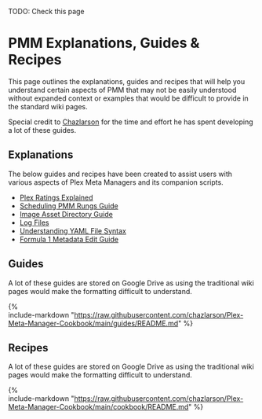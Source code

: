 TODO: Check this page

# PMM Explanations, Guides & Recipes

This page outlines the explanations, guides and recipes that will help you understand certain aspects of PMM that may not be easily understood without expanded context or examples that would be difficult to provide in the standard wiki pages.

Special credit to [Chazlarson](https://github.com/chazlarson) for the time and effort he has spent developing a lot of these guides.

## Explanations

The below guides and recipes have been created to assist users with various aspects of Plex Meta Managers and its companion scripts.

- [Plex Ratings Explained](ratings.md)
- [Scheduling PMM Rungs Guide](scheduling.md)
- [Image Asset Directory Guide](assets.md)
- [Log Files](../logs.md)
- [Understanding YAML File Syntax](../yaml.md)
- [Formula 1 Metadata Edit Guide](formula.md)

## Guides

A lot of these guides are stored on Google Drive as using the traditional wiki pages would make the formatting difficult to understand.

{%    
  include-markdown "https://raw.githubusercontent.com/chazlarson/Plex-Meta-Manager-Cookbook/main/guides/README.md"
%}

## Recipes

A lot of these guides are stored on Google Drive as using the traditional wiki pages would make the formatting difficult to understand.

{%    
  include-markdown "https://raw.githubusercontent.com/chazlarson/Plex-Meta-Manager-Cookbook/main/cookbook/README.md"
%}